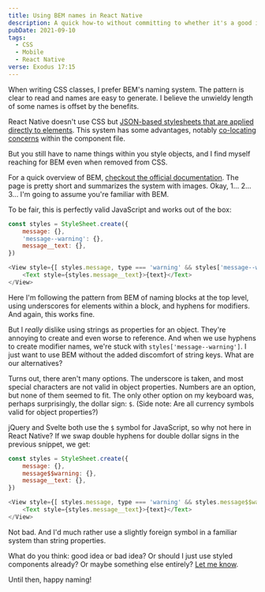 ```yaml
---
title: Using BEM names in React Native
description: A quick how-to without committing to whether it's a good idea or not
pubDate: 2021-09-10
tags:
  - CSS
  - Mobile
  - React Native
verse: Exodus 17:15
---
```


When writing CSS classes, I prefer BEM's naming system. The pattern is clear to read and names are easy to generate. I believe the unwieldy length of some names is offset by the benefits.

React Native doesn't use CSS but [JSON-based stylesheets that are applied directly to elements](https://reactnative.dev/docs/style). This system has some advantages, notably [co-locating concerns](https://kentcdodds.com/blog/colocation) within the component file.

But you still have to name things within you style objects, and I find myself reaching for BEM even when removed from CSS.

For a quick overview of BEM, [checkout the official documentation](http://getbem.com/introduction/). The page is pretty short and summarizes the system with images. Okay, 1... 2... 3... I'm going to assume you're familiar with BEM.

To be fair, this is perfectly valid JavaScript and works out of the box:

```js
const styles = StyleSheet.create({
    message: {},
    'message--warning': {},
    message__text: {},
})

<View style={[ styles.message, type === 'warning' && styles['message--warning'] ]}>
    <Text style={styles.message__text}>{text}</Text>
</View>
```

Here I'm following the pattern from BEM of naming blocks at the top level, using underscores for elements within a block, and hyphens for modifiers. And again, this works fine.

But I _really_ dislike using strings as properties for an object. They're annoying to create and even worse to reference. And when we use hyphens to create modifier names, we're stuck with `styles['message--warning']`. I just want to use BEM without the added discomfort of string keys. What are our alternatives?

Turns out, there aren't many options. The underscore is taken, and most special characters are not valid in object properties. Numbers are an option, but none of them seemed to fit. The only other option on my keyboard was, perhaps surprisingly, the dollar sign: `$`. (Side note: Are all currency symbols valid for object properties?)

jQuery and Svelte both use the `$` symbol for JavaScript, so why not here in React Native? If we swap double hyphens for double dollar signs in the previous snippet, we get:

```js
const styles = StyleSheet.create({
    message: {},
    message$$warning: {},
    message__text: {},
})

<View style={[ styles.message, type === 'warning' && styles.message$$warning ]}>
    <Text style={styles.message__text}>{text}</Text>
</View>
```

Not bad. And I'd much rather use a slightly foreign symbol in a familiar system than string properties.

What do you think: good idea or bad idea? Or should I just use styled components already? Or maybe something else entirely? [Let me know](#comment-link).

Until then, happy naming!
